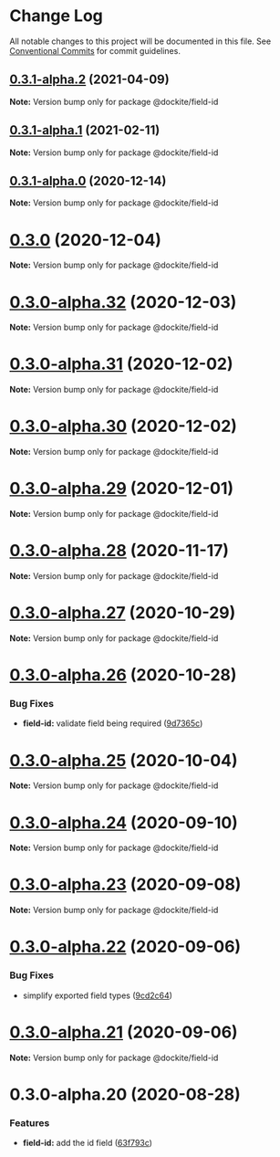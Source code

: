 # Change Log

All notable changes to this project will be documented in this file.
See [Conventional Commits](https://conventionalcommits.org) for commit guidelines.

## [0.3.1-alpha.2](https://github.com/dockite/dockite/compare/@dockite/field-id@0.3.1-alpha.1...@dockite/field-id@0.3.1-alpha.2) (2021-04-09)

**Note:** Version bump only for package @dockite/field-id





## [0.3.1-alpha.1](https://github.com/dockite/dockite/compare/@dockite/field-id@0.3.1-alpha.0...@dockite/field-id@0.3.1-alpha.1) (2021-02-11)

**Note:** Version bump only for package @dockite/field-id





## [0.3.1-alpha.0](https://github.com/dockite/dockite/compare/@dockite/field-id@0.3.0...@dockite/field-id@0.3.1-alpha.0) (2020-12-14)

**Note:** Version bump only for package @dockite/field-id





# [0.3.0](https://github.com/dockite/dockite/compare/@dockite/field-id@0.3.0-alpha.32...@dockite/field-id@0.3.0) (2020-12-04)

**Note:** Version bump only for package @dockite/field-id





# [0.3.0-alpha.32](https://github.com/dockite/dockite/compare/@dockite/field-id@0.3.0-alpha.31...@dockite/field-id@0.3.0-alpha.32) (2020-12-03)

**Note:** Version bump only for package @dockite/field-id





# [0.3.0-alpha.31](https://github.com/dockite/dockite/compare/@dockite/field-id@0.3.0-alpha.30...@dockite/field-id@0.3.0-alpha.31) (2020-12-02)

**Note:** Version bump only for package @dockite/field-id





# [0.3.0-alpha.30](https://github.com/dockite/dockite/compare/@dockite/field-id@0.3.0-alpha.29...@dockite/field-id@0.3.0-alpha.30) (2020-12-02)

**Note:** Version bump only for package @dockite/field-id





# [0.3.0-alpha.29](https://github.com/dockite/dockite/compare/@dockite/field-id@0.3.0-alpha.28...@dockite/field-id@0.3.0-alpha.29) (2020-12-01)

**Note:** Version bump only for package @dockite/field-id





# [0.3.0-alpha.28](https://github.com/dockite/dockite/compare/@dockite/field-id@0.3.0-alpha.27...@dockite/field-id@0.3.0-alpha.28) (2020-11-17)

**Note:** Version bump only for package @dockite/field-id





# [0.3.0-alpha.27](https://github.com/dockite/dockite/compare/@dockite/field-id@0.3.0-alpha.26...@dockite/field-id@0.3.0-alpha.27) (2020-10-29)

**Note:** Version bump only for package @dockite/field-id





# [0.3.0-alpha.26](https://github.com/dockite/dockite/compare/@dockite/field-id@0.3.0-alpha.25...@dockite/field-id@0.3.0-alpha.26) (2020-10-28)


### Bug Fixes

* **field-id:** validate field being required ([9d7365c](https://github.com/dockite/dockite/commit/9d7365c24053698506659e477dfe209f4275aab1))





# [0.3.0-alpha.25](https://github.com/dockite/dockite/compare/@dockite/field-id@0.3.0-alpha.24...@dockite/field-id@0.3.0-alpha.25) (2020-10-04)

**Note:** Version bump only for package @dockite/field-id





# [0.3.0-alpha.24](https://github.com/dockite/dockite/compare/@dockite/field-id@0.3.0-alpha.23...@dockite/field-id@0.3.0-alpha.24) (2020-09-10)

**Note:** Version bump only for package @dockite/field-id





# [0.3.0-alpha.23](https://github.com/dockite/dockite/compare/@dockite/field-id@0.3.0-alpha.22...@dockite/field-id@0.3.0-alpha.23) (2020-09-08)

**Note:** Version bump only for package @dockite/field-id





# [0.3.0-alpha.22](https://github.com/dockite/dockite/compare/@dockite/field-id@0.3.0-alpha.21...@dockite/field-id@0.3.0-alpha.22) (2020-09-06)


### Bug Fixes

* simplify exported field types ([9cd2c64](https://github.com/dockite/dockite/commit/9cd2c64a8bdce7ab78cd6653e03547950df15d42))





# [0.3.0-alpha.21](https://github.com/dockite/dockite/compare/@dockite/field-id@0.3.0-alpha.20...@dockite/field-id@0.3.0-alpha.21) (2020-09-06)

**Note:** Version bump only for package @dockite/field-id





# 0.3.0-alpha.20 (2020-08-28)


### Features

* **field-id:** add the id field ([63f793c](https://github.com/dockite/dockite/commit/63f793cf859bdd572ead15a71c9512578e9aabc6))
